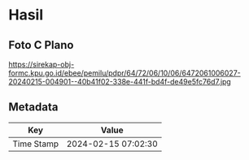 # Hasil

## Foto C Plano

https://sirekap-obj-formc.kpu.go.id/ebee/pemilu/pdpr/64/72/06/10/06/6472061006027-20240215-004901--40b41f02-338e-441f-bd4f-de49e5fc76d7.jpg


## Metadata

| Key        | Value               |
| ---------- | ------------------- |
| Time Stamp | 2024-02-15 07:02:30 |



